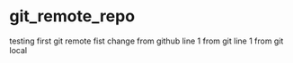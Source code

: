 # git_remote_repo
testing first git remote
fist change from github
line 1 from git
line 1 from git local
